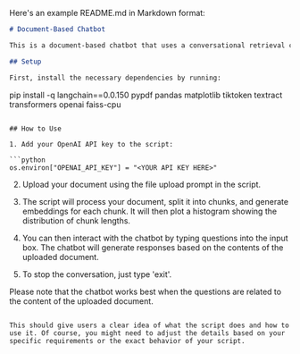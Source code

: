 Here's an example README.md in Markdown format:

```markdown
# Document-Based Chatbot

This is a document-based chatbot that uses a conversational retrieval chain to answer questions based on a provided PDF document. The script breaks down the document into chunks, generates embeddings for each chunk, stores the embeddings in a vector database, and then uses those embeddings to generate responses to user queries.

## Setup

First, install the necessary dependencies by running:

```
pip install -q langchain==0.0.150 pypdf pandas matplotlib tiktoken textract transformers openai faiss-cpu
```

## How to Use

1. Add your OpenAI API key to the script:

```python
os.environ["OPENAI_API_KEY"] = "<YOUR API KEY HERE>"
```

2. Upload your document using the file upload prompt in the script.

3. The script will process your document, split it into chunks, and generate embeddings for each chunk. It will then plot a histogram showing the distribution of chunk lengths.

4. You can then interact with the chatbot by typing questions into the input box. The chatbot will generate responses based on the contents of the uploaded document. 

5. To stop the conversation, just type 'exit'.

Please note that the chatbot works best when the questions are related to the content of the uploaded document.

```

This should give users a clear idea of what the script does and how to use it. Of course, you might need to adjust the details based on your specific requirements or the exact behavior of your script.